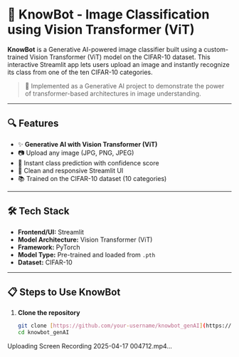 # 🧠 KnowBot - Image Classification using Vision Transformer (ViT)

**KnowBot** is a Generative AI-powered image classifier built using a custom-trained Vision Transformer (ViT) model on the CIFAR-10 dataset. This interactive Streamlit app lets users upload an image and instantly recognize its class from one of the ten CIFAR-10 categories.

> 🚀 Implemented as a Generative AI project to demonstrate the power of transformer-based architectures in image understanding.

---

## 🔍 Features

- ✨ **Generative AI with Vision Transformer (ViT)**
- 📷 Upload any image (JPG, PNG, JPEG)
- 🧾 Instant class prediction with confidence score
- 🎨 Clean and responsive Streamlit UI
- 📚 Trained on the CIFAR-10 dataset (10 categories)

---

## 🛠️ Tech Stack

- **Frontend/UI:** Streamlit
- **Model Architecture:** Vision Transformer (ViT)
- **Framework:** PyTorch
- **Model Type:** Pre-trained and loaded from `.pth`
- **Dataset:** CIFAR-10

---

## 📋 Steps to Use KnowBot

1. **Clone the repository**

   ```bash
   git clone [https://github.com/your-username/knowbot_genAI](https://github.com/Sayan2k3/knowbot_genAI/tree/master).git
   cd knowbot_genAI


Uploading Screen Recording 2025-04-17 004712.mp4…

